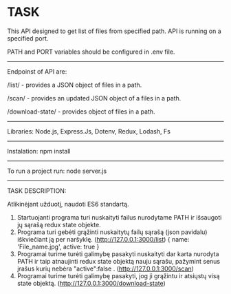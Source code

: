# TASK

This API designed to get list of files from specified path.
API is running on a specified port.

PATH and PORT variables should be configured in .env file.

___________________________________

Endpoinst of API are: 

/list/ - provides a JSON object of files in a path.

/scan/ - provides an updated JSON object of a files in a path.

/download-state/ - provides object of files in a path.

___________________________________

Libraries: Node.js, Express.Js, Dotenv, Redux, Lodash, Fs

___________________________________

Instalation: npm install

___________________________________

To run a project run: node server.js

_______________________________
TASK DESCRIPTION:

Atlikinėjant užduotį, naudoti ES6 standartą.

1. Startuojanti programa turi nuskaityti failus nurodytame PATH ir išsaugoti jų sąrašą redux state objekte.
2. Programa turi gebėti grąžinti nuskaitytų failų sąrašą (json pavidalu) iškviečiant ją per naršyklę. (http://127.0.0.1:3000/list)
{
name: 'File_name.jpg',
active: true
}
3. Programai turime turėti galimybę pasakyti nuskaityti dar karta nurodyta PATH ir taip atnaujinti redux state objektą nauju sąrašu, pažymint senus įrašus kurių nebėra "active":false . (http://127.0.0.1:3000/scan)
4. Programai turime turėti galimybę pasakyti, jog ji grąžintu ir atsiųstų visą state objektą. (http://127.0.0.1:3000/download-state)
